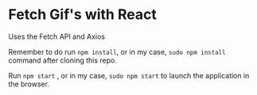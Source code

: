 # Fetch Gif's with React

Uses the Fetch API and Axios

Remember to do run `npm install`, or in my case, `sudo npm install` command after cloning this repo.

Run `npm start` , or in my case, `sudo npm start` to launch the application in the browser.
